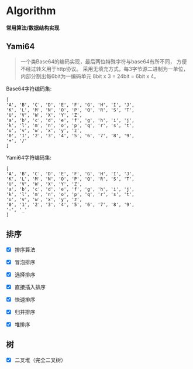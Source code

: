 # Algorithm
**常用算法/数据结构实现**

## Yami64

> 一个类Base64的编码实现，最后两位特殊字符与base64有所不同，
> 方便不经过转义用于http协议。
> 采用无填充方式，每3字节源二进制为一单位，内部分割出每6bit为一编码单元
> 8bit x 3 = 24bit = 6bit x 4。

Base64字符编码集:
```
[   
'A', 'B', 'C', 'D', 'E', 'F', 'G', 'H', 'I', 'J',
'K', 'L', 'M', 'N', 'O', 'P', 'Q', 'R', 'S', 'T',
'U', 'V', 'W', 'X', 'Y', 'Z',
'a', 'b', 'c', 'd', 'e', 'f', 'g', 'h', 'i', 'j',
'k', 'l', 'm', 'n', 'o', 'p', 'q', 'r', 's', 't',
'u', 'v', 'w', 'x', 'y', 'z',
'0', '1', '2', '3', '4', '5', '6', '7', '8', '9',
'+', '/'
]
```
Yami64字符编码集:
```
[   
'A', 'B', 'C', 'D', 'E', 'F', 'G', 'H', 'I', 'J',
'K', 'L', 'M', 'N', 'O', 'P', 'Q', 'R', 'S', 'T',
'U', 'V', 'W', 'X', 'Y', 'Z',
'a', 'b', 'c', 'd', 'e', 'f', 'g', 'h', 'i', 'j',
'k', 'l', 'm', 'n', 'o', 'p', 'q', 'r', 's', 't',
'u', 'v', 'w', 'x', 'y', 'z',
'0', '1', '2', '3', '4', '5', '6', '7', '8', '9',
'-', '_'
]
```


## 排序

- [x] 排序算法

- [x]  冒泡排序

- [x]  选择排序

- [x]  直接插入排序

- [x]  快速排序

- [x]  归并排序

- [x]  堆排序

## 树

- [x] 二叉堆（完全二叉树）
